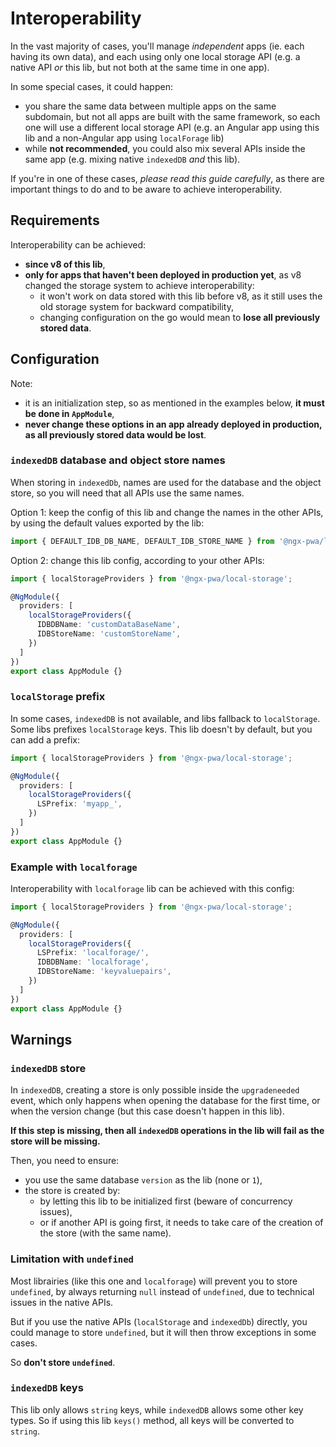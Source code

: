 # Interoperability

In the vast majority of cases, you'll manage *independent* apps (ie. each having its own data),
and each using only one local storage API (e.g. a native API *or* this lib, but not both at the same time in one app).

In some special cases, it could happen:
- you share the same data between multiple apps on the same subdomain,
but not all apps are built with the same framework, so each one will use a different local storage API
(e.g. an Angular app using this lib and a non-Angular app using `localForage` lib)
- while **not recommended**, you could also mix several APIs inside the same app
(e.g. mixing native `indexedDB` *and* this lib).

If you're in one of these cases, *please read this guide carefully*,
as there are important things to do and to be aware to achieve interoperability.

## Requirements

Interoperability can be achieved:
- **since v8 of this lib**,
- **only for apps that haven't been deployed in production yet**,
as v8 changed the storage system to achieve interoperability:
  - it won't work on data stored with this lib before v8, as it still uses the old storage system for backward compatibility,
  - changing configuration on the go would mean to **lose all previously stored data**.

## Configuration

Note:
- it is an initialization step, so as mentioned in the examples below, **it must be done in `AppModule`**,
- **never change these options in an app already deployed in production, as all previously stored data would be lost**.

### `indexedDB` database and object store names

When storing in `indexedDb`, names are used for the database and the object store,
so you will need that all APIs use the same names.

Option 1: keep the config of this lib and change the names in the other APIs,
by using the default values exported by the lib:

```typescript
import { DEFAULT_IDB_DB_NAME, DEFAULT_IDB_STORE_NAME } from '@ngx-pwa/local-storage';
```

Option 2: change this lib config, according to your other APIs:

```typescript
import { localStorageProviders } from '@ngx-pwa/local-storage';

@NgModule({
  providers: [
    localStorageProviders({
      IDBDBName: 'customDataBaseName',
      IDBStoreName: 'customStoreName',
    })
  ]
})
export class AppModule {}
```

### `localStorage` prefix

In some cases, `indexedDB` is not available, and libs fallback to `localStorage`.
Some libs prefixes `localStorage` keys. This lib doesn't by default,
but you can add a prefix:

```typescript
import { localStorageProviders } from '@ngx-pwa/local-storage';

@NgModule({
  providers: [
    localStorageProviders({
      LSPrefix: 'myapp_',
    })
  ]
})
export class AppModule {}
```

### Example with `localforage`

Interoperability with `localforage` lib can be achieved with this config:

```typescript
import { localStorageProviders } from '@ngx-pwa/local-storage';

@NgModule({
  providers: [
    localStorageProviders({
      LSPrefix: 'localforage/',
      IDBDBName: 'localforage',
      IDBStoreName: 'keyvaluepairs',
    })
  ]
})
export class AppModule {}
```

## Warnings

### `indexedDB` store

In `indexedDB`, creating a store is only possible inside the `upgradeneeded` event,
which only happens when opening the database for the first time,
or when the version change (but this case doesn't happen in this lib).

**If this step is missing, then all `indexedDB` operations in the lib will fail as the store will be missing.**

Then, you need to ensure:
- you use the same database `version` as the lib (none or `1`),
- the store is created by:
  - by letting this lib to be initialized first (beware of concurrency issues),
  - or if another API is going first, it needs to take care of the creation of the store (with the same name).

### Limitation with `undefined`

Most librairies (like this one and `localforage`) will prevent you to store `undefined`,
by always returning `null` instead of `undefined`, due to technical issues in the native APIs.

But if you use the native APIs (`localStorage` and `indexedDb`) directly,
you could manage to store `undefined`, but it will then throw exceptions in some cases.

So **don't store `undefined`**.

### `indexedDB` keys

This lib only allows `string` keys, while `indexedDB` allows some other key types.
So if using this lib `keys()` method, all keys will be converted to `string`.

